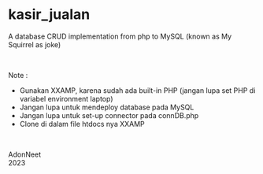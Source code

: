 # kasir_jualan  

A database CRUD implementation from php to MySQL (known as My Squirrel as joke) 

<br>

Note :  
+ Gunakan XXAMP, karena sudah ada built-in PHP (jangan lupa set PHP di variabel environment laptop) 
+ Jangan lupa untuk mendeploy database pada MySQL
+ Jangan lupa untuk set-up connector pada connDB.php 
+ Clone di dalam file htdocs nya XXAMP

<br>

AdonNeet  
2023